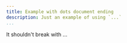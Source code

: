 ```yaml
---
title: Example with dots document ending
description: Just an example of using `...`
...
```


It shouldn't break with ...
